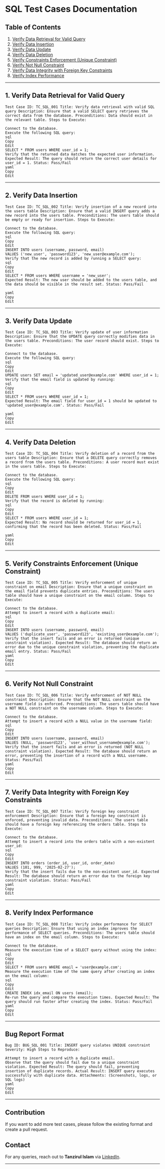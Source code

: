 # SQL Test Cases Documentation

## Table of Contents
1. [Verify Data Retrieval for Valid Query](#verify-data-retrieval-for-valid-query)
2. [Verify Data Insertion](#verify-data-insertion)
3. [Verify Data Update](#verify-data-update)
4. [Verify Data Deletion](#verify-data-deletion)
5. [Verify Constraints Enforcement (Unique Constraint)](#verify-constraints-enforcement-unique-constraint)
6. [Verify Not Null Constraint](#verify-not-null-constraint)
7. [Verify Data Integrity with Foreign Key Constraints](#verify-data-integrity-with-foreign-key-constraints)
8. [Verify Index Performance](#verify-index-performance)

---

## **1. Verify Data Retrieval for Valid Query**
```
Test Case ID: TC_SQL_001 Title: Verify data retrieval with valid SQL query Description: Ensure that a valid SELECT query retrieves the correct data from the database. Preconditions: Data should exist in the relevant table. Steps to Execute:

Connect to the database.
Execute the following SQL query:
sql
Copy
Edit
SELECT * FROM users WHERE user_id = 1;
Verify that the returned data matches the expected user information. Expected Result: The query should return the correct user details for user_id = 1. Status: Pass/Fail
yaml
Copy
Edit
```
---

## **2. Verify Data Insertion**
```
Test Case ID: TC_SQL_002 Title: Verify insertion of a new record into the users table Description: Ensure that a valid INSERT query adds a new record into the users table. Preconditions: The users table should be empty or ready for insertion. Steps to Execute:

Connect to the database.
Execute the following SQL query:
sql
Copy
Edit
INSERT INTO users (username, password, email) 
VALUES ('new_user', 'password123', 'new_user@example.com');
Verify that the new record is added by running a SELECT query:
sql
Copy
Edit
SELECT * FROM users WHERE username = 'new_user';
Expected Result: The new user should be added to the users table, and the data should be visible in the result set. Status: Pass/Fail

yaml
Copy
Edit
```
---

## **3. Verify Data Update**
```
Test Case ID: TC_SQL_003 Title: Verify update of user information Description: Ensure that the UPDATE query correctly modifies data in the users table. Preconditions: The user record should exist. Steps to Execute:

Connect to the database.
Execute the following SQL query:
sql
Copy
Edit
UPDATE users SET email = 'updated_user@example.com' WHERE user_id = 1;
Verify that the email field is updated by running:
sql
Copy
Edit
SELECT * FROM users WHERE user_id = 1;
Expected Result: The email field for user_id = 1 should be updated to 'updated_user@example.com'. Status: Pass/Fail

yaml
Copy
Edit
```
---

## **4. Verify Data Deletion**
```
Test Case ID: TC_SQL_004 Title: Verify deletion of a record from the users table Description: Ensure that a DELETE query correctly removes a record from the users table. Preconditions: A user record must exist in the users table. Steps to Execute:

Connect to the database.
Execute the following SQL query:
sql
Copy
Edit
DELETE FROM users WHERE user_id = 1;
Verify that the record is deleted by running:
sql
Copy
Edit
SELECT * FROM users WHERE user_id = 1;
Expected Result: No record should be returned for user_id = 1, confirming that the record has been deleted. Status: Pass/Fail

yaml
Copy
Edit
```
---

## **5. Verify Constraints Enforcement (Unique Constraint)**
```
Test Case ID: TC_SQL_005 Title: Verify enforcement of unique constraint on email Description: Ensure that a unique constraint on the email field prevents duplicate entries. Preconditions: The users table should have a unique constraint on the email column. Steps to Execute:

Connect to the database.
Attempt to insert a record with a duplicate email:
sql
Copy
Edit
INSERT INTO users (username, password, email) 
VALUES ('duplicate_user', 'password123', 'existing_user@example.com');
Verify that the insert fails and an error is returned (unique constraint violation). Expected Result: The database should return an error due to the unique constraint violation, preventing the duplicate email entry. Status: Pass/Fail
yaml
Copy
Edit
```
---

## **6. Verify Not Null Constraint**
```
Test Case ID: TC_SQL_006 Title: Verify enforcement of NOT NULL constraint Description: Ensure that the NOT NULL constraint on the username field is enforced. Preconditions: The users table should have a NOT NULL constraint on the username column. Steps to Execute:

Connect to the database.
Attempt to insert a record with a NULL value in the username field:
sql
Copy
Edit
INSERT INTO users (username, password, email) 
VALUES (NULL, 'password123', 'user_without_username@example.com');
Verify that the insert fails and an error is returned (NOT NULL constraint violation). Expected Result: The database should return an error, preventing the insertion of a record with a NULL username. Status: Pass/Fail
yaml
Copy
Edit
```
---

## **7. Verify Data Integrity with Foreign Key Constraints**
```
Test Case ID: TC_SQL_007 Title: Verify foreign key constraint enforcement Description: Ensure that a foreign key constraint is enforced, preventing invalid data. Preconditions: The users table should have a foreign key referencing the orders table. Steps to Execute:

Connect to the database.
Attempt to insert a record into the orders table with a non-existent user_id:
sql
Copy
Edit
INSERT INTO orders (order_id, user_id, order_date)
VALUES (101, 999, '2025-02-27');
Verify that the insert fails due to the non-existent user_id. Expected Result: The database should return an error due to the foreign key constraint violation. Status: Pass/Fail
yaml
Copy
Edit
```
---

## **8. Verify Index Performance**
```
Test Case ID: TC_SQL_008 Title: Verify index performance for SELECT queries Description: Ensure that using an index improves the performance of SELECT queries. Preconditions: The users table should have an index on the email column. Steps to Execute:

Connect to the database.
Measure the execution time of a SELECT query without using the index:
sql
Copy
Edit
SELECT * FROM users WHERE email = 'user@example.com';
Measure the execution time of the same query after creating an index on the email column:
sql
Copy
Edit
CREATE INDEX idx_email ON users (email);
Re-run the query and compare the execution times. Expected Result: The query should run faster after creating the index. Status: Pass/Fail
yaml
Copy
Edit
```
---

## Bug Report Format
```
Bug ID: BUG_SQL_001 Title: INSERT query violates UNIQUE constraint Severity: High Steps to Reproduce:

Attempt to insert a record with a duplicate email.
Observe that the query should fail due to a unique constraint violation. Expected Result: The query should fail, preventing insertion of duplicate records. Actual Result: INSERT query executes successfully with duplicate data. Attachments: (Screenshots, logs, or SQL logs)
yaml
Copy
Edit
```
---

## Contribution
If you want to add more test cases, please follow the existing format and create a pull request.

## Contact
For any queries, reach out to **Tanzirul Islam** via [LinkedIn](https://LinkedIn.com/in/tanzirulshafin).

---
